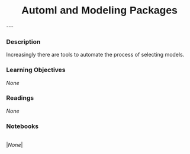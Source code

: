 <h1  style="font-family:  Verdana,  Geneva,  sans-serif;  text-align:center">Automl  and  Modeling  Packages</h1> 
--- 
 
###  Description 
Increasingly  there  are  tools  to  automate  the  process  of  selecting  models.   
 
###  Learning  Objectives 
*None* 
 
###  Readings 
*None* 
 
###  Notebooks 
|      | 
|  :---:  | 
 
|*None*|
